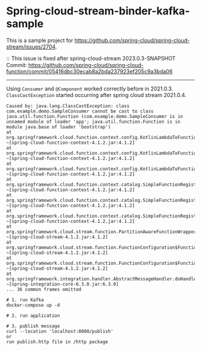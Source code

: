 # Spring-cloud-stream-binder-kafka-sample

This is a sample project for https://github.com/spring-cloud/spring-cloud-stream/issues/2704.  

💡 This issue is fixed after spring-cloud-stream 2023.0.3-SNAPSHOT  
Commit: https://github.com/spring-cloud/spring-cloud-function/commit/05416dbc30ecab8a2bda237923ef205c9a3bda06

---

Using `Consumer` and `@Component` worked correctly before in 2021.0.3.  
`ClassCastException` started occurring after spring cloud stream 2021.0.4.  

```
Caused by: java.lang.ClassCastException: class com.example.demo.SampleConsumer cannot be cast to class java.util.function.Function (com.example.demo.SampleConsumer is in unnamed module of loader 'app'; java.util.function.Function is in module java.base of loader 'bootstrap')
at org.springframework.cloud.function.context.config.KotlinLambdaToFunctionAutoConfiguration$KotlinFunctionWrapper.invoke(KotlinLambdaToFunctionAutoConfiguration.java:126) ~[spring-cloud-function-context-4.1.2.jar:4.1.2]
at org.springframework.cloud.function.context.config.KotlinLambdaToFunctionAutoConfiguration$KotlinFunctionWrapper.apply(KotlinLambdaToFunctionAutoConfiguration.java:99) ~[spring-cloud-function-context-4.1.2.jar:4.1.2]
at org.springframework.cloud.function.context.config.KotlinLambdaToFunctionAutoConfiguration$KotlinFunctionWrapper.accept(KotlinLambdaToFunctionAutoConfiguration.java:146) ~[spring-cloud-function-context-4.1.2.jar:4.1.2]
at org.springframework.cloud.function.context.catalog.SimpleFunctionRegistry$FunctionInvocationWrapper.invokeConsumer(SimpleFunctionRegistry.java:1055) ~[spring-cloud-function-context-4.1.2.jar:4.1.2]
at org.springframework.cloud.function.context.catalog.SimpleFunctionRegistry$FunctionInvocationWrapper.doApply(SimpleFunctionRegistry.java:753) ~[spring-cloud-function-context-4.1.2.jar:4.1.2]
at org.springframework.cloud.function.context.catalog.SimpleFunctionRegistry$FunctionInvocationWrapper.apply(SimpleFunctionRegistry.java:592) ~[spring-cloud-function-context-4.1.2.jar:4.1.2]
at org.springframework.cloud.stream.function.PartitionAwareFunctionWrapper.apply(PartitionAwareFunctionWrapper.java:92) ~[spring-cloud-stream-4.1.2.jar:4.1.2]
at org.springframework.cloud.stream.function.FunctionConfiguration$FunctionWrapper.apply(FunctionConfiguration.java:823) ~[spring-cloud-stream-4.1.2.jar:4.1.2]
at org.springframework.cloud.stream.function.FunctionConfiguration$FunctionToDestinationBinder$1.handleMessageInternal(FunctionConfiguration.java:654) ~[spring-cloud-stream-4.1.2.jar:4.1.2]
at org.springframework.integration.handler.AbstractMessageHandler.doHandleMessage(AbstractMessageHandler.java:105) ~[spring-integration-core-6.3.0.jar:6.3.0]
... 36 common frames omitted
```

```
# 1. run Kafka
docker-compose up -d

# 2. run application

# 3. publish message
curl --location 'localhost:8080/publish'
or
run publish.http file in /http package
```
